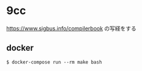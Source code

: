 # 9cc

https://www.sigbus.info/compilerbook の写経をする

## docker

```
$ docker-compose run --rm make bash
```
